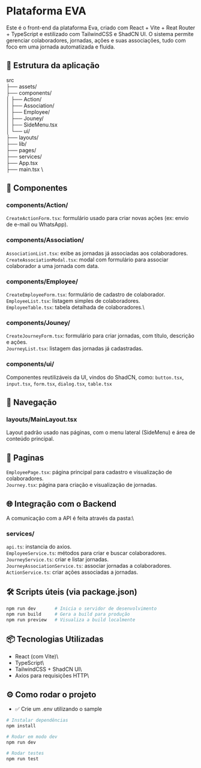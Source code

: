 # Plataforma EVA

Este é o front-end da plataforma Eva, criado com React + Vite + Reat Router + TypeScript e estilizado com TailwindCSS e ShadCN UI.
O sistema permite gerenciar colaboradores, jornadas, ações e suas associações, tudo com foco em uma jornada automatizada e fluida.

## 📁 Estrutura da aplicação

src\
├── assets/ \
├── components/ \
│ ├── Action/ \
│ ├── Association/ \
│ ├── Employee/ \
│ ├── Jouney/ \
│ ├── SideMenu.tsx \
│ └── ui/ \
├── layouts/ \
├── lib/ \
├── pages/ \
├── services/ \
├── App.tsx \
├── main.tsx \

## 🧩 Componentes

### components/Action/

`CreateActionForm.tsx`: formulário usado para criar novas ações (ex: envio de e-mail ou WhatsApp).

### components/Association/

`AssociationList.tsx`: exibe as jornadas já associadas aos colaboradores.\
`CreateAssociationModal.tsx`: modal com formulário para associar colaborador a uma jornada com data.

### components/Employee/

`CreateEmployeeForm.tsx`: formulário de cadastro de colaborador.\
`EmployeeList.tsx`: listagem simples de colaboradores.\
`EmployeeTable.tsx`: tabela detalhada de colaboradores.\

### components/Jouney/

`CreateJourneyForm.tsx`: formulário para criar jornadas, com título, descrição e ações.\
`JourneyList.tsx`: listagem das jornadas já cadastradas.

### components/ui/

Componentes reutilizáveis da UI, vindos do ShadCN, como:
`button.tsx`, `input.tsx`, `form.tsx`, `dialog.tsx`, `table.tsx`

## 🧭 Navegação

### layouts/MainLayout.tsx

Layout padrão usado nas páginas, com o menu lateral (SideMenu) e área de conteúdo principal.

## 🧭 Paginas

`EmployeePage.tsx`: página principal para cadastro e visualização de colaboradores.\
`Journey.tsx`: página para criação e visualização de jornadas.

## 🌐 Integração com o Backend

A comunicação com a API é feita através da pasta:\

### services/

`api.ts`: instancia do axios.\
`EmployeeService.ts`: métodos para criar e buscar colaboradores.\
`JourneyService.ts`: criar e listar jornadas.\
`JourneyAssociationService.ts`: associar jornadas a colaboradores.\
`ActionService.ts`: criar ações associadas a jornadas.

## 🛠️ Scripts úteis (via package.json)

```bash
npm run dev       # Inicia o servidor de desenvolvimento
npm run build     # Gera a build para produção
npm run preview   # Visualiza a build localmente
```

## 📦 Tecnologias Utilizadas

- React (com Vite)\
- TypeScript\
- TailwindCSS + ShadCN UI\
- Axios para requisições HTTP\

## ⚙️ Como rodar o projeto

- ✅ Crie um .env utilizando o sample

```bash
# Instalar dependências
npm install

# Rodar em modo dev
npm run dev

# Rodar testes
npm run test
```
